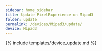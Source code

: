 ```yaml
---
sidebar: home_sidebar
title: Update PixelExperience on Mipad3
folder: update
permalink: /devices/Mipad3/update/
device: Mipad3
---
```

{% include templates/device_update.md %}
